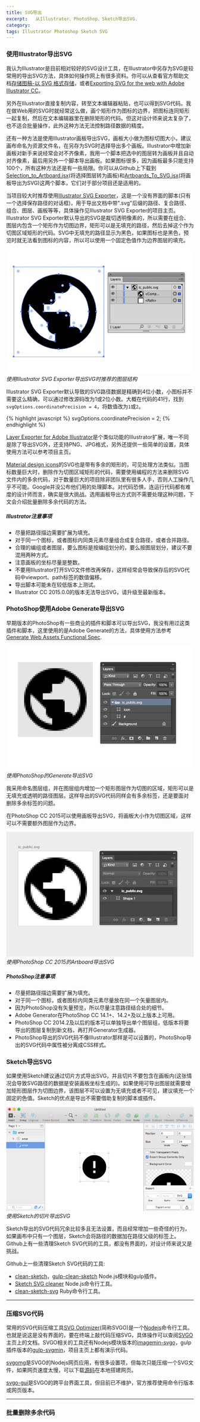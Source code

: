 ```yaml
---
title: SVG导出
excerpt:   从Illustrator、PhotoShop、Sketch导出SVG.
category:
tags: Illustrator Photoshop Sketch SVG
---
```


### 使用Illustrator导出SVG

我认为Illustrator是目前相对较好的SVG设计工具，在Illustrator中另存为SVG是较常用的导出SVG方法，具体如何操作网上有很多资料。你可以从查看官方帮助文档[存储图稿-以 SVG 格式存储](https://helpx.adobe.com/cn/illustrator/using/saving-artwork.html)，或者[Exporting SVG for the web with Adobe Illustrator CC](http://www.adobe.com/inspire/2013/09/exporting-svg-illustrator.html)。

另外在Illustrator直接复制内容，转至文本编辑器粘贴，也可以得到SVG代码。我在做Web用的SVG时就经常这么做，画个矩形作为图标的边界，把图标连同矩形一起复制，然后在文本编辑器里在删除矩形的代码。但这对设计师来说太复杂了，也不适合批量操作，此外这种方法无法控制路径数据的精度。

还有一种方法是使用Illustrator画板导出SVG，画板大小做为图标切图大小，建议画布命名为资源文件名，在另存为SVG时选择导出多个画板。Illustrator中增加新画板对新手来说经常会对不齐像素，我用一个脚本把选中的图层转为画板并且自动对齐像素，最后用另外一个脚本导出画板。如果图标很多，因为画板最多只能支持100个，所有这种方法还是有一些局限。你可以从Github上下载到[Selection_to_Artboard.jsx][Selection_to_Artboard.jsx](将选择图层转为画板)和[Artboards_To_SVG.jsx][Artboards_To_SVG.jsx](将画板导出为SVG)这两个脚本，它们对于部分项目还是适用的。

当项目较大时推荐使用[Illustrator SVG Exporter][illustrator-svg-exporter]，这是一个没有界面的脚本(只有一个选择保存路径的对话框)，用于导出文档中带".svg"后缀的路径、复合路径、组合、图层、画板等等，具体操作见Illustrator SVG Exporter的项目主页。Illustrator SVG Exporter默认导出的SVG是裁切透明像素的，所以需要在组合、图层内包含一个矩形作为切图边界，矩形可以是无填充的路径，然后去掉这个作为切图区域矩形的代码。SVG中无填充的路径显示为黑色，如果图标也是黑色，预览时就无法看到图标的内容，所以可以使用一个固定色值作为边界图层的填充。

![](/images/svg_and_android_vector_drawable/screenshot_ai.png)_使用Illustrator SVG Exporter导出SVG时推荐的图层结构_

Illustrator SVG Exporter默认导致的SVG路径数据是精确到4位小数，小图标并不需要这么精确，可以通过修改源码改为1或2位小数。大概在代码的41行，找到`svgOptions.coordinatePrecision = 4`，将数值改为`1`或`2`。

{% highlight javascript %}
svgOptions.coordinatePrecision = 2;
{% endhighlight %}

[Layer Exporter for Adobe Illustrator][Layer Exporter for Adobe Illustrator]是个类似功能的Illustrator扩展，唯一不同是除了导出SVG外，还支持PNG、JPG格式，另外还提供一些简单的设置，具体使用方法可以参考项目主页。

[Material design icons][Material_design_icons]的SVG也是带有多余的矩形的，可见处理方法类似。当图标数量巨大时，删除作为切图区域矩形的代码，需要使用编程的方法来删除SVG文件内的多余代码，对于数量巨大的项目除非团队里有很多人手，否则人工操作几乎不可能。Google并没公布他们用的处理脚本。对代码恐惧，连运行代码都有难度的设计师而言，确实是很大挑战。选用画板导出方式则不需要处理这种问题，下文会介绍批量删除多余代码的方法。

##### Illustrator注意事项

* 尽量把路径描边需要扩展为填充。
* 对于同一个图标，或者图标内同类元素尽量组合成复合路径，或者合并路径。
* 合理的编组或者图层，要么图标是按编组划分的，要么按图层划分，建议不要混用两种方式。
* 注意画板的坐标尽量是整数。
* 不要用Illustrator打开SVG文件修改再保存，这样经常会导致保存后的SVG代码中viewport、path标签的数值偏移。
* 导出脚本可能未在较低版本上测试。
* Illustrator CC 2015.0.0的版本无法导出SVG，请升级至最新版本。

### PhotoShop使用Adobe Generate导出SVG

早期版本的PhotoShop有一些商业的插件和脚本可以导出SVG，我没有用过这类插件和脚本，这里使用的是Adobe Generate的方法，具体使用方法参考[Generate Web Assets Functional Spec](https://github.com/adobe-photoshop/generator-assets/wiki/Generate-Web-Assets-Functional-Spec).

![](/images/svg_and_android_vector_drawable/screenshot_ps.png)_使用PhotoShop的Generate导出SVG_

我采用命名图层组，并在图层组内增加一个矩形图层作为切图的区域，矩形可以是无填充或透明的路径图层。这样导出的SVG代码同样会有多余标签，还是要面对删除多余标签的问题。

在PhotoShop CC 2015可以使用画板导出SVG，将画板大小作为切图区域，这样可以不需要额外图层作为边界。

![](/images/svg_and_android_vector_drawable/screenshot_ps_artboard.png)_使用PhotoShop CC 2015的Artboard导出SVG_

##### PhotoShop注意事项

* 尽量把路径描边需要扩展为填充。
* 对于同一个图标，或者图标内同类元素尽量放在同一个矢量图层内。
* 因为PhotoShop没有矢量预览，所以尽量注意路径结合处的细节。
* Adobe Generator在PhotoShop CC 14.1+、14.2+及以上版本上可用。
* PhotoShop CC 2014.2及以后的版本可以单独导出单个图层组，低版本将要导出的图层复制到新文档，再打开Generator生成器。
* PhotoShop导出的SVG代码不像Illustrator那样是可以设置的，PhotoShop导出的SVG代码中属性被分离成CSS样式。


### Sketch导出SVG

如果使用Sketch建议通过切片方式导出SVG，并且切片不要包含在画板内(这张情况会导致SVG路径的数据是安装画板坐标生成的)。如果使用可导出图层就需要增加矩形图层作为切图边界，该图层不可以设置为无填充或者不可见，建议填充一个固定的色值。Sketch的优点是导出不需要借助复制的脚本或插件。

![](/images/svg_and_android_vector_drawable/screenshot_sketch.png)_使用Sketch的切片导出SVG_

Sketch导出的SVG代码冗余比较多且无法设置，而且经常增加一些奇怪的行为，如果画布中只有一个图层，Sketch会将路径的数据加在路径父级的标签上。Github上有一些清理Sketch SVG代码的工具，都没有界面的，对设计师来说又是挑战。

Github上一些清理Sketch SVG代码的工具:

* [clean-sketch](https://github.com/overblog/clean-sketch)，[gulp-clean-sketch](https://github.com/overblog/gulp-clean-sketch) Node.js模块和gulp插件。
* [Sketch SVG cleaner](https://github.com/Warry/SketchCleaner) Node.js命令行工具。
* [clean-sketch-svg](https://github.com/aj0strow/clean-sketch-svg) Ruby命令行工具。

---

### 压缩SVG代码

常用的SVG代码压缩工具[SVG Optimizer][SVGO](简称SVGO)是一个[Nodejs][Nodejs]命令行工具。也就是说这是没有界面的，要在终端上敲代码压缩SVG，具体操作可以查阅[SVGO][SVGO]主页上的文档。SVGO相关的工具还有Nodejs模块版本的[imagemin-svgo][imagemin-svgo]，gulp插件版本的[gulp-svgmin][gulp-svgmin]，项目主页上都有演示代码。

[svgomg][svgomg]是SVGO的Nodejs网页应用，有很多设置项，但每次只能压缩一个SVG文件，如果网页速度太慢，可以下载[源码][svgomg_source]在本地搭建网页。

[svgo-gui][svgo-gui]是SVGO的跨平台界面工具，但目前已不维护，官方推荐使用命令行版本或网页版本。



---

### 批量删除多余代码


[SVGCleaner]: https://github.com/RazrFalcon/SVGCleaner
[SVGCleaner-sourceforge]: http://sourceforge.net/projects/svgcleaner/
[svg-now]: https://github.com/davidderaedt/SVG-NOW
[svgo-gui]: https://github.com/svg/svgo-gui
[gulp-svgmin]: https://github.com/ben-eb/gulp-svgmin
[imagemin-svgo]: https://github.com/imagemin/imagemin-svgo
[svgomg]: https://jakearchibald.github.io/svgomg/
[svgomg_source]: https://github.com/jakearchibald/svgomg
[svg2android]: http://inloop.github.io/svg2android/
[Material_design_icons]: http://github.com/google/material-design-icons/
[Artboards_To_SVG.jsx]: https://github.com/Ashung/GUI_Automation_Toolbox/blob/master/Illustrator_Scripts/Selection_to_Artboard.jsx
[Selection_to_Artboard.jsx]: https://github.com/Ashung/GUI_Automation_Toolbox/blob/master/Illustrator_Scripts/Artboards_To_SVG.jsx
[illustrator-svg-exporter]: https://github.com/iconic/illustrator-svg-exporter
[Layer Exporter for Adobe Illustrator]: https://github.com/davidderaedt/Illustrator-Layer-Exporter
[SketchVectorDrawable]: https://github.com/jacobmoncur/SketchVectorDrawable
[SVGO]: https://github.com/svg/svgo
[Nodejs]: https://nodejs.org/
